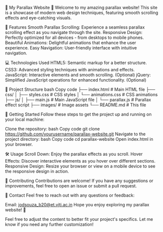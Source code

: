 🌟 My Parallax Website 🌟
Welcome to my amazing parallax website! This site is a showcase of modern web design techniques, featuring smooth scrolling effects and eye-catching visuals.

🚀 Features
Smooth Parallax Scrolling: Experience a seamless parallax scrolling effect as you navigate through the site.
Responsive Design: Perfectly optimized for all devices - from desktops to mobile phones.
Beautiful Animations: Delightful animations that enhance the user experience.
Easy Navigation: User-friendly interface with intuitive navigation.

💻 Technologies Used
HTML5: Semantic markup for a better structure.
CSS3: Advanced styling techniques with animations and effects.
JavaScript: Interactive elements and smooth scrolling. (Optional)
jQuery: Simplified JavaScript operations for enhanced functionality. (Optional)

📂 Project Structure
bash
Copy code
├── index.html          # Main HTML file
├── css/
│   ├── styles.css      # CSS styles
│   └── animations.css  # CSS animations
├── js/
│   ├── main.js         # Main JavaScript file
│   └── parallax.js     # Parallax effect script
├── images/             # Image assets
└── README.md           # This file

🚦 Getting Started
Follow these steps to get the project up and running on your local machine:

Clone the repository:
bash
Copy code
git clone https://github.com/yourusername/parallax-website.git
Navigate to the project directory:
bash
Copy code
cd parallax-website
Open index.html in your browser.

🛠️ Usage
Scroll Down: Enjoy the parallax effects as you scroll.
Hover Effects: Discover interactive elements as you hover over different sections.
Responsive Design: Resize your browser or view on a mobile device to see the responsive design in action.

🤝 Contributing
Contributions are welcome! If you have any suggestions or improvements, feel free to open an issue or submit a pull request.

📧 Contact
Feel free to reach out with any questions or feedback:

Email: jodsouza_b20@et.vjti.ac.in
Hope you enjoy exploring my parallax website! 🎉

Feel free to adjust the content to better fit your project's specifics. Let me know if you need any further customization!
